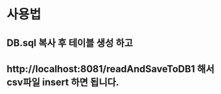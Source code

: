 # 사용법 
## DB.sql 복사 후 테이블 생성 하고 
## http://localhost:8081/readAndSaveToDB1 해서 csv파일 insert 하면 됩니다. 

